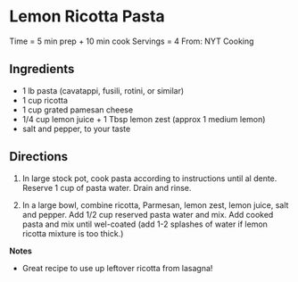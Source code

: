 Lemon Ricotta Pasta
====

Time = 5 min prep + 10 min cook
Servings = 4
From: NYT Cooking

**Ingredients**
----

- 1 lb pasta (cavatappi, fusili, rotini, or similar)
- 1 cup ricotta
- 1 cup grated pamesan cheese
- 1/4 cup lemon juice + 1 Tbsp lemon zest (approx 1 medium lemon)
- salt and pepper, to your taste


**Directions**
----

1. In large stock pot, cook pasta according to instructions until al dente. Reserve 1 cup of pasta water. Drain and rinse. 

2. In a large bowl, combine ricotta, Parmesan, lemon zest, lemon juice, salt and pepper. Add 1/2 cup reserved pasta water and mix. Add cooked pasta and mix until wel-coated (add 1-2 splashes of water if lemon ricotta mixture is too thick.)

**Notes**
- Great recipe to use up leftover ricotta from lasagna! 